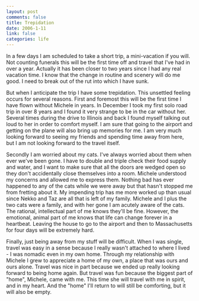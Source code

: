 ```yaml
--- 
layout: post
comments: false
title: Trepidation
date: 2006-1-11
link: false
categories: life
---
```

In a few days I am scheduled to take a short trip, a mini-vacation if you will. Not counting funerals this will be the first time off and travel that I've had in over a year. Actually it has been closer to two years since I had any real vacation time. I know that the change in routine and scenery will do me good. I need to break out of the rut into which I have sunk.

But when I anticipate the trip I have some trepidation. This unsettled feeling occurs for several reasons. First and foremost this will be the first time I have flown without Michele in years. In December I took my first solo road trip in over 8 years  and I found it very strange to be in the car without her. Several times during the drive to Illinois and back I found myself talking out loud to her in order to comfort myself. I am sure that going to the airport and getting on the plane will also bring up memories for me. I am very much looking forward to seeing my friends and spending time away from here, but I am not looking forward to the travel itself.

Secondly I am worried about my cats. I've always worried about them when ever we've been gone. I have to double and triple check their food supply and water, and I want to make sure that all the doors are wedged open so they don't accidentally close themselves into a room. Michele understood my concerns and allowed me to express them. Nothing bad has ever happened to any of the cats while we were away but that hasn't stopped me from fretting about it. My impending trip has me more worked up than usual since Nekko and Taz are all that is left of my family. Michele and I plus the two cats were a family, and with her gone I am acutely aware of the cats. The rational, intellectual part of me knows they'll be fine. However, the emotional, animal part of me knows that life can change forever in a heartbeat. Leaving the house to go to the airport and then to Massachusetts for four days will be extremely hard.

Finally, just being away from my stuff will be difficult. When I was single, travel was easy in a sense because I really wasn't attached to where I lived - I was nomadic even in my own home. Through my relationship with Michele I grew to appreciate a home of my own, a place that was ours and ours alone. Travel was nice in part because we ended up really looking forward to being home again. But travel was fun because the biggest part of "home", Michele, came with me. This time she will travel with me in spirit, and in my heart. And the "home" I'll return to will still be comforting, but it will also be empty.
